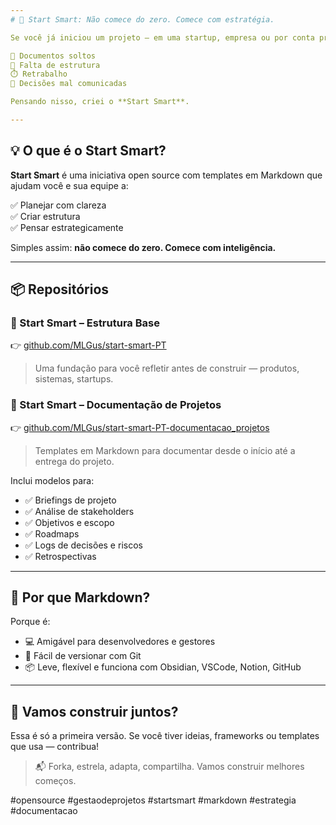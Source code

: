 ```yaml
--- 
# 🚀 Start Smart: Não comece do zero. Comece com estratégia.

Se você já iniciou um projeto — em uma startup, empresa ou por conta própria — sabe o quanto é fácil se perder no início.

📄 Documentos soltos  
🤯 Falta de estrutura  
⏱️ Retrabalho  
🧩 Decisões mal comunicadas

Pensando nisso, criei o **Start Smart**.

---
```


## 💡 O que é o Start Smart?

**Start Smart** é uma iniciativa open source com templates em Markdown que ajudam você e sua equipe a:

✅ Planejar com clareza  
✅ Criar estrutura  
✅ Pensar estrategicamente

Simples assim: **não comece do zero. Comece com inteligência.**

---

## 📦 Repositórios

### 📁 Start Smart – Estrutura Base  
👉 [github.com/MLGus/start-smart-PT](https://github.com/MLGus/start-smart-PT)  
> Uma fundação para você refletir antes de construir — produtos, sistemas, startups.

### 📝 Start Smart – Documentação de Projetos  
👉 [github.com/MLGus/start-smart-PT-documentacao_projetos](https://github.com/MLGus/start-smart-PT-documentacao_projetos)  
> Templates em Markdown para documentar desde o início até a entrega do projeto.

Inclui modelos para:

- ✅ Briefings de projeto  
- ✅ Análise de stakeholders  
- ✅ Objetivos e escopo  
- ✅ Roadmaps  
- ✅ Logs de decisões e riscos  
- ✅ Retrospectivas

---

## 🔧 Por que Markdown?

Porque é:

- 💻 Amigável para desenvolvedores e gestores  
- 🧠 Fácil de versionar com Git  
- 📦 Leve, flexível e funciona com Obsidian, VSCode, Notion, GitHub

---

## 🤝 Vamos construir juntos?

Essa é só a primeira versão. Se você tiver ideias, frameworks ou templates que usa — contribua!

> 📬 Forka, estrela, adapta, compartilha. Vamos construir melhores começos.

#opensource #gestaodeprojetos #startsmart #markdown #estrategia #documentacao
